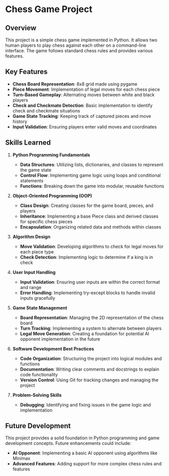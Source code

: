 # Chess Game Project

## Overview
This project is a simple chess game implemented in Python. It allows two human players to play chess against each other on a command-line interface. The game follows standard chess rules and provides various features.

## Key Features
- **Chess Board Representation**: 8x8 grid made using pygame
- **Piece Movement**: Implementation of legal moves for each chess piece
- **Turn-Based Gameplay**: Alternating moves between white and black players
- **Check and Checkmate Detection**: Basic implementation to identify check and checkmate situations
- **Game State Tracking**: Keeping track of captured pieces and move history
- **Input Validation**: Ensuring players enter valid moves and coordinates

## Skills Learned

1. **Python Programming Fundamentals**
   - **Data Structures**: Utilizing lists, dictionaries, and classes to represent the game state
   - **Control Flow**: Implementing game logic using loops and conditional statements
   - **Functions**: Breaking down the game into modular, reusable functions

2. **Object-Oriented Programming (OOP)**
   - **Class Design**: Creating classes for the game board, pieces, and players
   - **Inheritance**: Implementing a base Piece class and derived classes for specific chess pieces
   - **Encapsulation**: Organizing related data and methods within classes

3. **Algorithm Design**
   - **Move Validation**: Developing algorithms to check for legal moves for each piece type
   - **Check Detection**: Implementing logic to determine if a king is in check

4. **User Input Handling**
   - **Input Validation**: Ensuring user inputs are within the correct format and range
   - **Error Handling**: Implementing try-except blocks to handle invalid inputs gracefully

5. **Game State Management**
   - **Board Representation**: Managing the 2D representation of the chess board
   - **Turn Tracking**: Implementing a system to alternate between players
   - **Legal Move Generation**: Creating a foundation for potential AI opponent implementation in the future

6. **Software Development Best Practices**
   - **Code Organization**: Structuring the project into logical modules and functions
   - **Documentation**: Writing clear comments and docstrings to explain code functionality
   - **Version Control**: Using Git for tracking changes and managing the project

7. **Problem-Solving Skills**
   - **Debugging**: Identifying and fixing issues in the game logic and implementation

## Future Development
This project provides a solid foundation in Python programming and game development concepts. Future enhancements could include:
- **AI Opponent**: Implementing a basic AI opponent using algorithms like Minimax
- **Advanced Features**: Adding support for more complex chess rules and features
